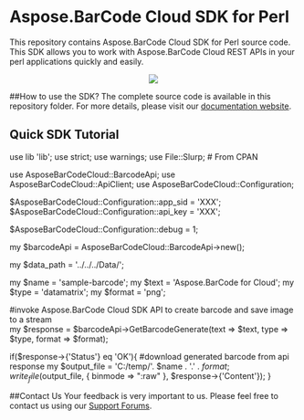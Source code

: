 # Aspose.BarCode Cloud SDK for Perl

This repository contains Aspose.BarCode Cloud SDK for Perl source code. This SDK allows you to work with Aspose.BarCode Cloud REST APIs in your perl applications quickly and easily. 
<p align="center">
  <a title="Download complete Aspose.BarCode for Cloud source code" href="https://github.com/asposebarcode/Aspose_BarCode_Cloud/archive/master.zip">
	<img src="https://raw.github.com/AsposeExamples/java-examples-dashboard/master/images/downloadZip-Button-Large.png" />
  </a>
</p>

##How to use the SDK?
The complete source code is available in this repository folder. For more details, please visit our [documentation website](http://www.aspose.com/docs/display/barcodecloud/Available+SDKs).



## Quick SDK Tutorial


use lib 'lib';
use strict;
use warnings;
use File::Slurp; # From CPAN

use AsposeBarCodeCloud::BarcodeApi;
use AsposeBarCodeCloud::ApiClient;
use AsposeBarCodeCloud::Configuration;

$AsposeBarCodeCloud::Configuration::app_sid = 'XXX';
$AsposeBarCodeCloud::Configuration::api_key = 'XXX';

$AsposeBarCodeCloud::Configuration::debug = 1;


my $barcodeApi = AsposeBarCodeCloud::BarcodeApi->new();

my $data_path = '../../../Data/';


my $name = 'sample-barcode';
my $text = 'Aspose.BarCode for Cloud';
my $type = 'datamatrix';
my $format = 'png';

#invoke Aspose.BarCode Cloud SDK API to create barcode and save image to a stream           
my $response = $barcodeApi->GetBarcodeGenerate(text => $text, type => $type, format => $format);

if($response->{'Status'} eq 'OK'){
	#download generated barcode from api response 
	my $output_file = 'C:/temp/'. $name . '.' . $format;	
	write_file($output_file, { binmode => ":raw" }, $response->{'Content'});
}


##Contact Us
Your feedback is very important to us. Please feel free to contact us using our [Support Forums](https://www.aspose.com/community/forums/).
